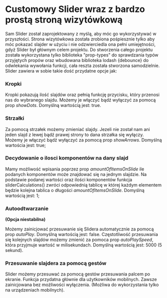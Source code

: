 # Customowy Slider wraz z bardzo prostą stroną wizytówkową

Sam Slider został zaprojektowany z myślą, aby móc go wykorzystywać w przyszłości. Strona wizytówkowa została zrobiona pośpiesznie tylko aby móc pokazać slajder w użyciu i nie odzwierciedla ona pełni umiejętności, gdyż Slider był głównym celem projektu. Do stworzenia całego projektu została wykorzystana tylko biblioteka "prop-types" do sprawdzania typów przyjętych propów oraz wbudowana biblioteka lodash {debounce} do odwlekania wywołania funkcji, cała reszta została stworzona samodzielnie. Slider zawiera w sobie takie dość przydatne opcje jak:

### Kropki

Kropki pokazują ilość slajdów oraz pełnią funkcję przycisku, który przenosi nas do wybranego slajdu. Możemy je włączyć bądź wyłączyć za pomocą prop _showDots_. Domyślną wartością jest: true.

### Strzałki

Za pomocą strzałek możemy zmieniać slajdy. Jezeli nie został nam ani jeden slajd z lewej bądź prawej strony to dana strzałka się wyłączy. Możemy je włączyć bądź wyłączyć za pomocą prop _showArrows_. Domyślną wartościa jest: true;

### Decydowanie o ilosci komponentów na dany slajd

Mamy możliwość wpisania poprzez prop _amountOfItemsOnSlide_ ile podanych komponentów może znajdować się na jednym slajdzie. Na podstawie podanej wartości oraz ilości komponentów funkcja sliderCalculations() zwróci odpowiednią tablicę w której każdym elementem będzie kolejna tablica o długości _amountOfItemsOnSlide_. Domyślną wartością jest: 1;

### Autoodtwarzanie

**(Opcja niestabilna)**

Możemy zainicjować przesuwanie się Slidera automatycznie za pomocą prop _autoPlay_. Domyślną wartością jest: false. Częstotliwość przesuwania się kolejnych slajdów możemy zmienić za pomoca prop _autoPlaySpeed_, która przyjmuje wartość w milisekundach. Domyślną wartością jest: 5000 (5 sekund).

### Przesuwanie slajdera za pomocą gestów

Slider możemy przesuwać za pomocą gestów przesuwania palcem po ekranie. Funkcja przydatna głównie dla użytkowników mobilnych. Zawsze zainicjowana bez możliwości wyłączenia. (Możliwa do wykorzystania tylko na urządzeniach mobilnych).

